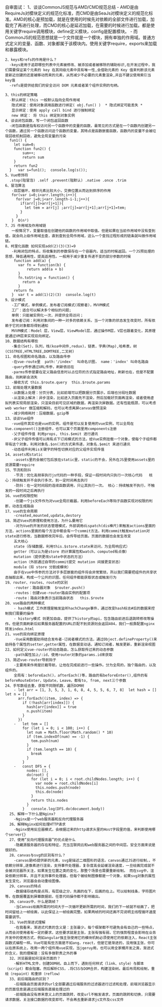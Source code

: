<!--
 * @Descripttion: 
 * @Author: AXiang
 * @Date: 2020-04-15 19:04:28
 * @LastEditors: AXiang
 * @LastEditTime: 2020-04-20 02:52:14
 -->
自审面试：
    1、谈谈CommonJS规范与AMD/CMD规范总结
      - AMD是由RequireJs对模块定义的规范化标准，而CMD是由SeaJs对模块定义的规范化标准。AMD的核心是预加载，就是在使用的时候先对依赖的全部文件进行加载，加载完了再进行处理，而CMD的核心是延迟加载，在需要的时候进行加载。都是使用关键字require调用模块，define定义模块，config是配置模块。
      - 而CommonJS的规范思想就是一个文件就是一个模块，拥有单独的作用域。普通方式定义的变量、函数、对象都属于该模块内。使用关键字require，exports来加载和暴露模块。

    2、keys和refs的作⽤是什么？
      -keys是用于追踪哪些列表中元素被修改、被添加或者被移除的辅助标识,在开发过程中，我们需要保证某个元素的 key 在其同级元素中具有唯一性,会借助元素的 Key 值来判断该元素是新近创建的还是被移动而来的元素，从而减少不必要的元素重渲染,并且不建议使用索引当key值
      -refs是提供给我们的安全访问 DOM 元素或者某个组件实例的句柄。

    3、this的绑定策略
      -默认绑定：this 一般默认指向全局作用域
       隐式绑定：使用对象调用函数进行绑定( obj.fun() )  * 隐式绑定可能丢失 *
       显示绑定：使用 apply call bind 进行强制绑定
       new 绑定： 将 this 绑定到对象实例
    4、谈谈闭包函数，写一个闭包返回函数
      -闭包函数是指有权访问另一个函数中的变量的函数，最常见的方式是在一个函数内创建另一个函数，通过另一个函数访问这个函数的变量，其特点是函数嵌套函数，函数内的变量不会被垃圾回收机制回收，避免全局变量的污染
      fun1() {
        let sum=0;
        function fun2() {
            sum++;
            return sum
        }
        return fun2
      }   var s=fun1();  console.log(s());
    5、Vue修饰符
      .stop(阻冒泡) .self .prevent(阻默认) .native .once .trim
    6、冒泡算法
       -双层循环，相邻元素比较大小，交换位置从而达到排序的作用
       for(var i=0;i<arr.length;i++){
         for(var j=0;j<arr.length-i-1;j++){
           if(arr[j]>arr[j+1]){
             let tem = arr[j] ;arr[j]=arr[j+1];arr[j+1]=tem;
           }
         }
       }  O(n²)
    7、JS 作用域及作用域链
       一般情况下，变量取值在创建他的函数的作用域中取值。但是如果在当前作用域中没有查到值，就会向上级作用域去查，直到查到全局作用域，这么一个查找过程形成的链条就叫做作用域链。
    8、柯里化函数 如何实现add(2)(3)(3)=9
       -利用闭包的特点，将收集到的参数保存在一个容器内，适当的时候返回。一个JS预处理的思想，降低通用性，提高适用性。一般用于减少重复传递不变的部分参数的时候
        function add(a) {
          var fn = function(b) {
              return add(a + b)
          }
          fn.toString = function() {
            return a
          }
        return fn
       }  var t = add(1)(2)(3)  console.log(t)
    9、设计模式
       -工厂模式，单例模式，发布者订阅模式(观察者)，MVVM模式
       工厂：适合可以解决多个相似的问题;
       单例：只能被实例化一次，并提供全局访问；
       发布者订阅：利用对象间的一种一对多的依赖关系，当一个对象的状态发生改变时，所有依赖于它的对象都将得到通知
       MVVM模式：Model 层，View层，ViewModel层，通过操作M层，V层也跟着变化，其原理是通过VM层来实现双向绑定。
    10、数据结构有哪些
       -集合(Set)，队列，栈(koa中间件,redux)，链表，字典(Map),哈希表，树(CSSTREE,HTMLTREE,DOMTREE,二叉树)
    11、命名视图和命名路由，以及路由传参
       -在vue-route里  path:'/index'  叫命名识图， name：'index' 叫命名路由
       -query传参通过URL传参，刷新依旧在
       -parms传参是要在定义路由信息时以占位符的方式指定路由地址，刷新也在，但是不配置路由，则刷新会消失
       -接收方式 this.$route.query  this.$route.params
    12、前端处理大量数据
       -从数据上处理：分页分表，比如前端可以把数据分页展示，后端也分段吐数据
       -从渲染上解决：异步渲染，比如进入页面先不渲染，然后加载好页面再渲染，或者使用虚拟列表实现局部渲染，只渲染目前可见区域的数据，再渲染次屏数据。还有性能瓶颈，可以考虑web worker 做压缩和解码，也可以考虑离屏canvas做预渲染
       -减少网络耗时：压缩数据，gzip等
    13、谈谈Vue组件
       -vue组件其实也是vue的实例，组件是可以反复使用的vue实例，可以全局在Vue.component()注册组件，也可以某个页面里用components注册
       -父子组件传值 利用props, this.$emit 进行通讯
       -非父子组件传值可以用有点下订阅模式的方法，给Vue实例挂载一个对象，使每个子组件都带有这个对象，利用对象名.$on()的方式来传递，对象名.$emit 来进行通讯
       -动态组件利用is关键字的特性切换对应的父组件实现传值
    14、assets和static
        -assets里的会被打包后放在static里，static的不会，另外在JS里使用assets里的资源需要require
    15、节流和防抖
        -节流：优化高频率执行js代码的一种手段，保证一段时间内只执行一次核心代码   核心：持续触发并不会执行多次，到一定时间再去执行
        -防抖：在一定时间段的连续函数调用，只让其执行一次。 核心：持续触发不执行，不触发的一段时间之后再执行
    16、vue的权限控制
        -创建一个js文件作为对vue全局拦截器，利用beforeEach等钩子函数实现对权限的判断，动态生成路由
    17、vue的生命周期
        -created,mounted,updata,destory
    18、简述Vuex的原理和使用方法，为什么要用它
        -对为Vue的开发的状态管理模式，外部调用dispatch(dis棒尺)来触发actions里面的方法，actions里面的每个方法中都会有一个commit方法，利用commit触发mutation对state进行修改，当数据修改完毕后，会传导给页面。页面的数据也会发生改变
        五大核心
        state（存储数据，利用this.$store.state来访问，为全局响应式）
        getter（可以认为是store 的计算属性和watch，computed有点像）
        mutation（提供更改state中状态的方法）
        action（外部通过自带的commit提交 mutation 间接更变状态）
        module（将 store 分割成模块）
        由于在vue中传参的方法对于多层嵌套的组件将会非常繁琐，所以我们需要把组件的共享状态抽取出来，构成一个公共的识图，任何组件都能获取状态或触发行为
    19、router、routes、route的区别
        -router：路由器对象  $router.push()
        -routes：创建vue-router路由实例的配置项
        -route：路由对象表示当前路由状态   this.$route
    20、vue路由的两种模式
        - hash模式 工作原理是触发监听hachChange事件，通过改变hash标志#后的数据来控制我们需要的操作
        - history模式 则更加自由，提供了history的api，包含路由前进后退跳转修改等操作。但是页面刷新后如果服务器配置的URL匹配不到资源则会返回404，我们一般靠配置nginx转发index.html
    21、vue的双向绑定原理
        -Vue采用数据劫持结合发布者-订阅者模式的方法，通过Object.defineProperty()来劫持各个属性的setter,getter属性，在数据变动话，通知订阅者，触发更新，重新渲染视图
    22、如何定义vue-router的动态路由，怎么获取传过来的动态参数
        -path属性加上/:id，使用router对象的params.id来获取
    23、简述vue-router导航钩子
        -主要用来作用是拦截导航，让他在完成前进行一些操作。分为全局的，独个路由的，以及组件的。
        全局有：beforeEach()，afterEach()等，路由的有beforeEnter(),组件的有beforeRouteEnter，Update，Leave。都有to, from, next三个参数
    24、手写数组去重，获取不同随机数，遍历DOM树
        - let arr = [1, 3, 5, 3, 1, 6, 8, 4, 5, 5, 6, 7, 8]  let hash = []   let n = []
          arr.forEach((item, index) => {
            if (!hash[arr[index]]) {
              hash[arr[index]] = true
              n.push(item)
            }
          })
        -   let tem = []
            for (let i = 0; i < 100; i++) {
              let num = Math.floor(Math.random() * 10)
              if (tem.indexOf(num) == -1) {
                tem.push(num)
              }
              if (tem.length == 10) {
                break
              }
            }
        -   const DFS = {
              nodes: [],
              do(root) {
                for (let i = 0; i < root.childNodes.length; i++) {
                  var node = root.childNodes[i]
                  this.nodes.push(node)
                  this.do(node)
                }
                return this.nodes
              }
            }   console.log(DFS.do(document.body))
      25、解释一下什么是Nginx?
        -Nginx是一个web服务器和反向代理服务器
      26、解释Nginx如何处理HTTP请求
        -Nginx使用反应器模式，会根据过来的http请求头里的Host字段里的值，来判断使用哪个server{}
      27、使用“反向代理服务器”的优点是什么
        -隐藏源服务器的存在和特征，充当互联网云和web服务器之间的中间层。安全方面来说是很好的。
      28、canvas与svg的区别有什么？
        -canvas是H5提供新的元素，svg是描述二维图形的语言。canvas通过JS进行绘制，，不依赖分辨率,逐像素进行渲染，支持事件处理器，复杂度高会延缓渲染速度，一旦绘画完成就不会被浏览器所关注，如果发生位置之类的变化，那整个场景也需要重新绘制。 而在svg中，渲染依赖分辨率，并且不支持事件处理器，但每个被绘制图像都是一个对象，如果svg对象的属性发生变化，浏览器会自动重绘图像。  
      29、canvas的特点
        -数据储存结构是点阵，有层级之分，先画的在下，后画的在上。可以绘制线条，字符图片等。在数据覆盖到屏幕数据前，任意代码操作都不影响输出。
      30、canvas中，什么是跳帧？
        -当Canvas绘画所需的时间大于一次循环更新所需的时间，我们的下一帧就不绘画了，把时间留给上一帧绘画，以此保证上一帧绘画完整。如果两帧的时间还画不完说明主线程循环速度需要调节。
      31、Vue的渐进式理解
        -在我看来，渐进式代表的含义是：主张最少。每个框架都不可避免会有自己的一些特点，从而会对使用者有一定的要求，这些要求就是主张，主张有强有弱，它的强势程度会影响在业务开发中的使用方式，例如angular强主张使用它的模块机制必须使用它的依赖注入，React主张函数式编程一样。Vue可能有些方面是不如ang，react，但是它是渐进的，没用强主张，你可以在原系统上，改用一两个组件用vue实现，当jqeruy用，也可以用全家桶开发之类，渐进式的含义，我的理解是：没有多做职责之外的事
      32、浏览器是如何渲染页⾯的？
        -解析HTML文件，创建DOM树。自上而下，遇到任何样式（link、style）与脚本（script）都会阻塞。然后解析CSS，.将CSS与DOM合并，构建渲染树。最后布局和绘制，重绘（repaint）和重排（reflow）
      33、前后端路由的区别？
        -后端路由页面请求的url全部要通过后端服务的过滤器进行过滤和处理，前端浏览器显示的页面信息是通过后端服务直接处理过的
        -前端路由没有原来意义上的页面跳转，改变url不触发请求，页面的跳转和切换，只需要请求数据，关注接口数据的改变即可。不会再去重新请求js文件及css文件